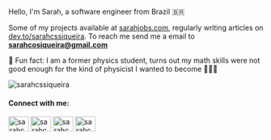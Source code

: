 Hello, I'm Sarah, a software engineer from Brazil 🇧🇷

Some of my projects available at [sarahjobs.com](https://sarahjobs.com/), regularly writing articles on [dev.to/sarahcssiqueira](https://dev.to/sarahcssiqueira). To reach me send me a email to **sarahcosiqueira@gmail.com**

🌟 Fun fact: I am a former physics student, turns out my math skills were not good enough for the kind of physicist I wanted to become 🤷🏻‍♀️

<p><img align="center" src="https://github-readme-stats-seven-beta-44.vercel.app/api/top-langs?username=sarahcssiqueira&layout=compact&hide=html,shell,&langs_count=10" alt="sarahcssiqueira" /></p>


<h4 align="left">Connect with me:</h4>
<p align="left">
<a href="https://linkedin.com/in/sarahcssiqueira" target="blank"><img align="center" src="https://raw.githubusercontent.com/rahuldkjain/github-profile-readme-generator/master/src/images/icons/Social/linked-in-alt.svg" alt="sarahcssiqueira" height="30" width="40" /></a>
<a href="https://twitter.com/sarahcssiqueira" target="blank"><img align="center" src="https://raw.githubusercontent.com/rahuldkjain/github-profile-readme-generator/master/src/images/icons/Social/twitter.svg" alt="sarahcssiqueira" height="30" width="40" /></a>
<a href="https://dev.to/sarahcssiqueira" target="blank"><img align="center" src="https://raw.githubusercontent.com/rahuldkjain/github-profile-readme-generator/master/src/images/icons/Social/devto.svg" alt="sarahcssiqueira" height="30" width="40" /></a>
<a href="https://codepen.io/sarahcssiqueira" target="blank"><img align="center" src="https://raw.githubusercontent.com/rahuldkjain/github-profile-readme-generator/master/src/images/icons/Social/codepen.svg" alt="sarahcssiqueira" height="30" width="40" /></a>
</p>

